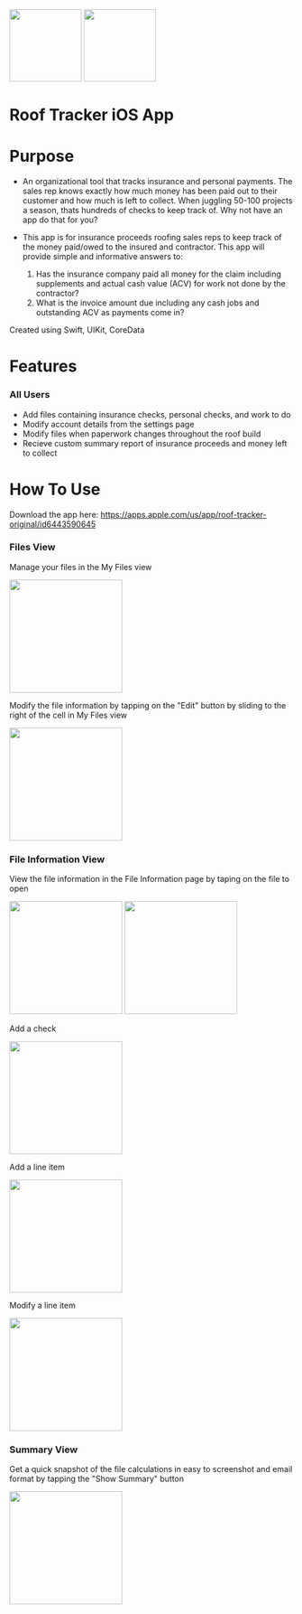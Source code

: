 <img src="https://user-images.githubusercontent.com/71997310/195460111-121e533c-2645-43f3-a0de-ed2adc869872.png" width="128"/>
<img src="https://user-images.githubusercontent.com/71997310/195443430-7f152b3c-24df-4e0f-ad29-21c5e555c12b.png" width="128"/>

# Roof Tracker iOS App

# Purpose

- An organizational tool that tracks insurance and personal payments. The sales rep knows exactly how much money has been paid out to their customer and how much is left to collect. When juggling 50-100 projects a season, thats hundreds of checks to keep track of. Why not have an app do that for you?

- This app is for insurance proceeds roofing sales reps to keep track of the money paid/owed to the insured and contractor. This app will provide simple and informative answers to:
  1. Has the insurance company paid all money for the claim including supplements and actual cash value (ACV) for work not done by the contractor?
  2. What is the invoice amount due including any cash jobs and outstanding ACV as payments come in?

Created using Swift, UIKit, CoreData

# Features
### All Users
- Add files containing insurance checks, personal checks, and work to do 
- Modify account details from the settings page
- Modify files when paperwork changes throughout the roof build
- Recieve custom summary report of insurance proceeds and money left to collect

# How To Use 
Download the app here: https://apps.apple.com/us/app/roof-tracker-original/id6443590645


### Files View
Manage your files in the My Files view

<img src="https://user-images.githubusercontent.com/71997310/195459744-630f15b5-9bab-4272-941b-df40cdbb726f.PNG" width="200"/>

Modify the file information by tapping on the "Edit" button by sliding to the right of the cell in My Files view

<img src="https://user-images.githubusercontent.com/71997310/195459862-47c3d91e-2482-4cb7-981e-87d0e8f23e6a.PNG" width="200"/>

### File Information View
View the file information in the File Information page by taping on the file to open

<img src="https://user-images.githubusercontent.com/71997310/195459766-abada80c-e7a2-4302-8845-63d939ce0856.PNG" width="200"/>
<img src="https://user-images.githubusercontent.com/71997310/195459817-3430018c-85f3-45ab-b2e2-6bb63444c801.PNG" width="200"/>

Add a check

<img src="https://user-images.githubusercontent.com/71997310/195459896-4f299c58-f685-4576-80f3-e361fdd5c2ed.PNG" width="200"/>

Add a line item

<img src="https://user-images.githubusercontent.com/71997310/195459955-4f9d78e6-381d-40ef-94bb-15431172f99e.PNG" width="200"/>

Modify a line item

<img src="https://user-images.githubusercontent.com/71997310/195459958-0a36a234-d22e-40f6-bc22-4625deae3be0.PNG" width="200"/>

### Summary View
Get a quick snapshot of the file calculations in easy to screenshot and email format by tapping the "Show Summary" button

<img src="https://user-images.githubusercontent.com/71997310/195459959-32df40ee-abdc-4da0-a307-d648c4c94f6f.PNG" width="200"/>
